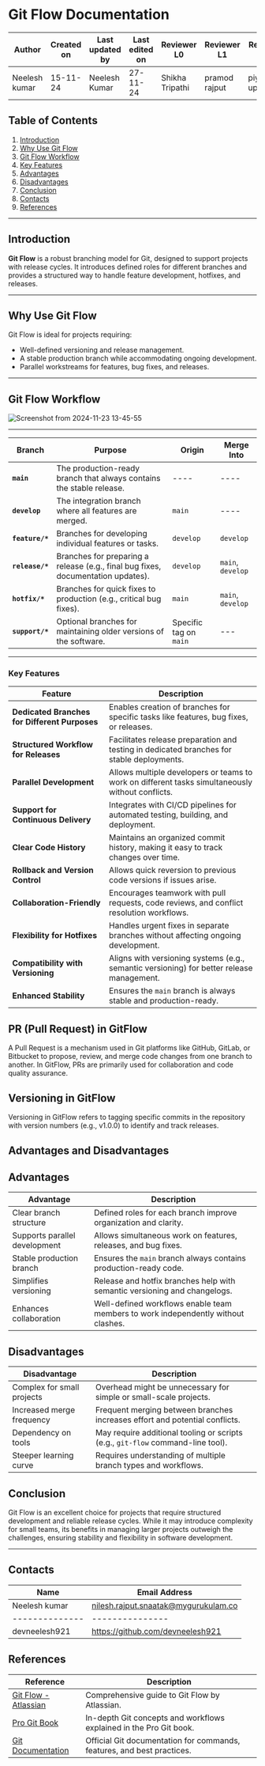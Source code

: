 # Git Flow Documentation

| **Author** | **Created on** | **Last updated by** | **Last edited on** | **Reviewer L0** |**Reviewer L1** |**Reviewer L2** |
|------------|----------------|----------------------|---------------------|---------------|---------------|---------------|
| Neelesh kumar      | 15-11-24      | Neelesh  Kumar             | 27-11-24           | Shikha Tripathi |pramod rajput |piyush upadhyay |

## Table of Contents
1. [Introduction](#introduction)
2. [Why Use Git Flow](#why-use-git-flow)
3. [Git Flow Workflow](#git-flow-workflow)
4. [Key Features](#Key-features)
5. [Advantages](#advantages)
6. [Disadvantages](#disadvantages)
7. [Conclusion](#conclusion)
8. [Contacts](#contacts)
9. [References](#references)
---

## Introduction
**Git Flow** is a robust branching model for Git, designed to support projects with release cycles. It introduces defined roles for different branches and provides a structured way to handle feature development, hotfixes, and releases.

---

## Why Use Git Flow
Git Flow is ideal for projects requiring:
- Well-defined versioning and release management.
- A stable production branch while accommodating ongoing development.
- Parallel workstreams for features, bug fixes, and releases.

---

## Git Flow Workflow

![Screenshot from 2024-11-23 13-45-55](https://github.com/user-attachments/assets/7ae85a0b-5602-45de-8e33-4f4f80de405a)

---

| **Branch**       | **Purpose**                                                                                  | **Origin**         | **Merge Into**         |
|-------------------|----------------------------------------------------------------------------------------------|--------------------|------------------------|
| **`main`**       | The production-ready branch that always contains the stable release.                        | ----                | ----                    |
| **`develop`**    | The integration branch where all features are merged.                                        | `main`             | ----                 |
| **`feature/*`**  | Branches for developing individual features or tasks.                                        | `develop`          | `develop`              |
| **`release/*`**  | Branches for preparing a release (e.g., final bug fixes, documentation updates).             | `develop`          | `main`, `develop`      |
| **`hotfix/*`**   | Branches for quick fixes to production (e.g., critical bug fixes).                           | `main`             | `main`, `develop`      |
| **`support/*`**  | Optional branches for maintaining older versions of the software.                            | Specific tag on `main` | ---                |

---

### Key Features

| **Feature**                           | **Description**                                                                                 |
|---------------------------------------|-------------------------------------------------------------------------------------------------|
| **Dedicated Branches for Different Purposes** | Enables creation of branches for specific tasks like features, bug fixes, or releases.         |
| **Structured Workflow for Releases**  | Facilitates release preparation and testing in dedicated branches for stable deployments.       |
| **Parallel Development**              | Allows multiple developers or teams to work on different tasks simultaneously without conflicts.|
| **Support for Continuous Delivery**   | Integrates with CI/CD pipelines for automated testing, building, and deployment.               |
| **Clear Code History**                | Maintains an organized commit history, making it easy to track changes over time.              |
| **Rollback and Version Control**      | Allows quick reversion to previous code versions if issues arise.                              |
| **Collaboration-Friendly**            | Encourages teamwork with pull requests, code reviews, and conflict resolution workflows.        |
| **Flexibility for Hotfixes**          | Handles urgent fixes in separate branches without affecting ongoing development.                |
| **Compatibility with Versioning**     | Aligns with versioning systems (e.g., semantic versioning) for better release management.       |
| **Enhanced Stability**                | Ensures the `main` branch is always stable and production-ready.                                |




## PR (Pull Request) in GitFlow

A Pull Request is a mechanism used in Git platforms like GitHub, GitLab, or Bitbucket to propose, review, and merge code changes from one branch to another. In GitFlow, PRs are primarily used for collaboration and code quality assurance.

 ## Versioning in GitFlow

Versioning in GitFlow refers to tagging specific commits in the repository with version numbers (e.g., v1.0.0) to identify and track releases.

## Advantages and Disadvantages

## Advantages
| **Advantage**                         | **Description**                                                                  |
|---------------------------------------|----------------------------------------------------------------------------------|
| Clear branch structure                | Defined roles for each branch improve organization and clarity.                  |
| Supports parallel development         | Allows simultaneous work on features, releases, and bug fixes.                  |
| Stable production branch              | Ensures the `main` branch always contains production-ready code.                 |
| Simplifies versioning                 | Release and hotfix branches help with semantic versioning and changelogs.       |
| Enhances collaboration                | Well-defined workflows enable team members to work independently without clashes.|

## Disadvantages
| **Disadvantage**                      | **Description**                                                                  |
|---------------------------------------|----------------------------------------------------------------------------------|
| Complex for small projects            | Overhead might be unnecessary for simple or small-scale projects.                |
| Increased merge frequency             | Frequent merging between branches increases effort and potential conflicts.      |
| Dependency on tools                   | May require additional tooling or scripts (e.g., `git-flow` command-line tool).  |
| Steeper learning curve                | Requires understanding of multiple branch types and workflows.                   |


## Conclusion
Git Flow is an excellent choice for projects that require structured development and reliable release cycles. While it may introduce complexity for small teams, its benefits in managing larger projects outweigh the challenges, ensuring stability and flexibility in software development.

---

## Contacts

| Name| Email Address      |
|-----|--------------------------|
| Neelesh kumar | nilesh.rajput.snaatak@mygurukulam.co || GitHub | URL |
|--------------|---------------|
|  devneelesh921  |  https://github.com/devneelesh921  |

## References
| **Reference**                                    | **Description**                                                                  |
|--------------------------------------------------|----------------------------------------------------------------------------------|
| [Git Flow - Atlassian](https://www.atlassian.com/git/tutorials/comparing-workflows/gitflow-workflow) | Comprehensive guide to Git Flow by Atlassian.                                   |
| [Pro Git Book](https://git-scm.com/book/en/v2)   | In-depth Git concepts and workflows explained in the Pro Git book.              |
| [Git Documentation](https://git-scm.com/doc)    | Official Git documentation for commands, features, and best practices.          |
